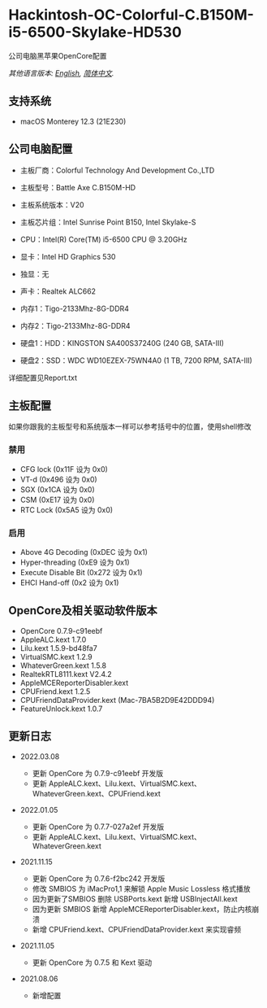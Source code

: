 # Hackintosh-OC-Colorful-C.B150M-i5-6500-Skylake-HD530

公司电脑黑苹果OpenCore配置

*其他语言版本: [English](README.md), [简体中文](README-CN.md).*

## 支持系统

* macOS Monterey 12.3 (21E230)

## 公司电脑配置

* 主板厂商：Colorful Technology And Development Co.,LTD
* 主板型号：Battle Axe C.B150M-HD
* 主板系统版本：V20
* 主板芯片组：Intel Sunrise Point B150, Intel Skylake-S

* CPU：Intel(R) Core(TM) i5-6500 CPU @ 3.20GHz
* 显卡：Intel HD Graphics 530
* 独显：无
* 声卡：Realtek ALC662

* 内存1：Tigo-2133Mhz-8G-DDR4
* 内存2：Tigo-2133Mhz-8G-DDR4

* 硬盘1：HDD：KINGSTON SA400S37240G  (240 GB, SATA-III)
* 硬盘2：SSD：WDC WD10EZEX-75WN4A0  (1 TB, 7200 RPM, SATA-III)

详细配置见Report.txt

## 主板配置

如果你跟我的主板型号和系统版本一样可以参考括号中的位置，使用shell修改

### 禁用

* CFG lock (0x11F 设为 0x0)
* VT-d (0x496 设为 0x0)
* SGX (0x1CA 设为 0x0)
* CSM (0xE17 设为 0x0)
* RTC Lock (0x5A5 设为 0x0)

### 启用

* Above 4G Decoding (0xDEC 设为 0x1)
* Hyper-threading (0xE9 设为 0x1)
* Execute Disable Bit (0x272 设为 0x1)
* EHCI Hand-off (0x2 设为 0x1)

## OpenCore及相关驱动软件版本

* OpenCore 0.7.9-c91eebf
* AppleALC.kext 1.7.0
* Lilu.kext 1.5.9-bd48fa7
* VirtualSMC.kext 1.2.9
* WhateverGreen.kext 1.5.8
* RealtekRTL8111.kext V2.4.2
* AppleMCEReporterDisabler.kext
* CPUFriend.kext 1.2.5
* CPUFriendDataProvider.kext (Mac-7BA5B2D9E42DDD94)
* FeatureUnlock.kext 1.0.7

## 更新日志

* 2022.03.08
  * 更新 OpenCore 为 0.7.9-c91eebf 开发版
  * 更新 AppleALC.kext、Lilu.kext、VirtualSMC.kext、WhateverGreen.kext、CPUFriend.kext
  
* 2022.01.05
  * 更新 OpenCore 为 0.7.7-027a2ef 开发版
  * 更新 AppleALC.kext、Lilu.kext、VirtualSMC.kext、WhateverGreen.kext

* 2021.11.15
  * 更新 OpenCore 为 0.7.6-f2bc242 开发版
  * 修改 SMBIOS 为 iMacPro1,1 来解锁 Apple Music Lossless 格式播放
  * 因为更新了SMBIOS 删除 USBPorts.kext 新增 USBInjectAll.kext
  * 因为更新 SMBIOS 新增 AppleMCEReporterDisabler.kext，防止内核崩溃
  * 新增 CPUFriend.kext、CPUFriendDataProvider.kext 来实现睿频

* 2021.11.05
  * 更新 OpenCore 为 0.7.5 和 Kext 驱动

* 2021.08.06
  * 新增配置
